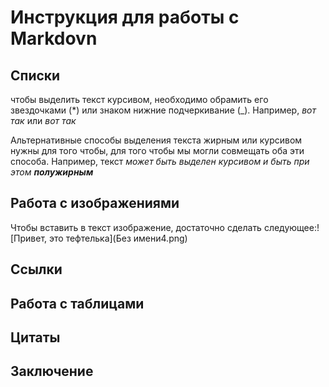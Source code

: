# Инструкция для работы с Markdovn



## Списки

чтобы выделить текст курсивом, необходимо обрамить его звездочками (*) или знаком нижние подчеркивание (_). Например, *вот так* или _вот так_


Альтернативные способы выделения текста жирным или курсивом нужны для того чтобы, для того чтобы мы могли совмещать оба эти способа. Например, текст _может быть выделен курсивом и быть при этом **полужирным**_

## Работа с изображениями 

Чтобы вставить в текст изображение, достаточно сделать следующее:![Привет, это тефтелька](Без имени4.png)

## Ссылки

## Работа с таблицами 

## Цитаты 

## Заключение 
